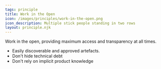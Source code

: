 ```yaml
---
tags: principle
title: Work in the Open
icon: /images/principles/work-in-the-open.png
icon_description: Multiple stick people standing in two rows
layout: principle.njk
---
```

Work in the open, providing maximum access and transparency at all times.

* Easily discoverable and approved artefacts.
* Don't hide technical debt
* Don't rely on implicit product knowledge

